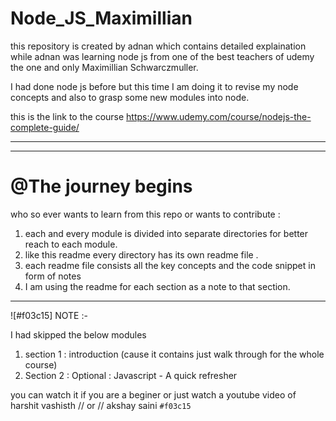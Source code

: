 # Node_JS_Maximillian
this repository is created by adnan which contains detailed explaination while adnan was learning node js from one of the best teachers of udemy the one and only Maximillian Schwarczmuller.

I had done node js before but this time I am doing it to revise my node concepts and also to grasp some new modules into node.

this is the link to the course
https://www.udemy.com/course/nodejs-the-complete-guide/


---
---

# @The journey begins

who so ever wants to learn from this repo or wants to contribute :
1. each and every module is divided into separate directories for better reach to each module.
2. like this readme every directory has its own readme file .
3. each readme file consists all the key concepts and the code snippet in form of notes 
4. I am using the readme for each section as a note to that section.


---
![#f03c15] NOTE :-

I had skipped the below modules
1. section 1 : introduction (cause it contains just walk through for the whole course)
2. Section 2 : Optional : Javascript - A quick refresher

you can watch it if you are a beginer or just watch a youtube video of harshit vashisth // or // akshay saini 
`#f03c15`


